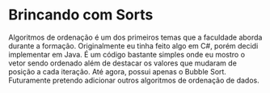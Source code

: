 # Brincando com Sorts

Algoritmos de ordenação é um dos primeiros temas que a faculdade aborda durante a formação. Originalmente eu tinha feito algo em C#, porém decidi implementar em Java.
É um código bastante simples onde eu mostro o vetor sendo ordenado além de destacar os valores que mudaram de posição a cada iteração. Até agora, possui apenas o Bubble Sort. Futuramente pretendo adicionar outros algoritmos de ordenação de dados.
